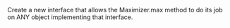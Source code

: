 Create a new interface that allows the Maximizer.max method to do its job on ANY object implementing that interface.
